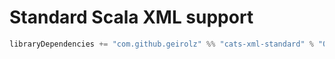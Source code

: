 # Standard Scala XML support

```sbt
libraryDependencies += "com.github.geirolz" %% "cats-xml-standard" % "0.0.3"
```     
